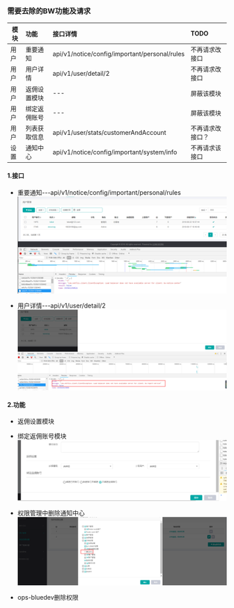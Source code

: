 ### 需要去除的BW功能及请求

模块|功能|接口详情|TODO
---|:---|:---|:---
用户|重要通知|api/v1/notice/config/important/personal/rules|不再请求改接口
用户|用户详情|api/v1/user/detail/2|不再请求改接口
用户|返佣设置模块|---|屏蔽该模块
用户|绑定返佣账号|---|屏蔽该模块
用户|列表获取信息|api/v1/user/stats/customerAndAccount|不再请求改接口？
设置|通知中心|api/v1/notice/config/important/system/info|不再请求该接口

#### 1.接口
- 重要通知---api/v1/notice/config/important/personal/rules
![用户列表](https://github.com/GrandyLee/MarkDownNotes/blob/master/LeanWork/pics/%E7%94%A8%E6%88%B7%E5%88%97%E8%A1%A8%E7%95%8C%E9%9D%A2.png?raw=true)

* 用户详情---api/v1/user/detail/2 
![用户详情](https://github.com/GrandyLee/MarkDownNotes/blob/master/LeanWork/pics/%E7%94%A8%E6%88%B7%E8%AF%A6%E6%83%85%E7%95%8C%E9%9D%A2.png?raw=true)


#### 2.功能
- 返佣设置模块
- 绑定返佣账号模块
![返佣模块](https://github.com/GrandyLee/MarkDownNotes/blob/master/LeanWork/pics/%E7%94%A8%E6%88%B7%E8%BF%94%E4%BD%A3.png?raw=true)

- 权限管理中删除通知中心
![通知中心](https://github.com/GrandyLee/MarkDownNotes/blob/master/LeanWork/pics/%E6%9D%83%E9%99%90%E8%AE%BE%E7%BD%AE.png?raw=true)

- ops-bluedev删除权限


